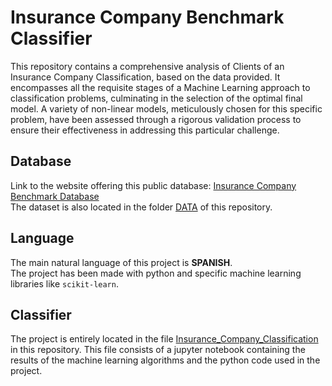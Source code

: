 # Insurance Company Benchmark Classifier
This repository contains a comprehensive analysis of Clients of an Insurance Company Classification, based on the data provided. It encompasses all the requisite stages of a Machine Learning approach to classification problems, culminating in the selection of the optimal final model. A variety of non-linear models, meticulously chosen for this specific problem, have been assessed through a rigorous validation process to ensure their effectiveness in addressing this particular challenge. 

## Database
Link to the website offering this public database: [Insurance Company Benchmark Database](https://archive.ics.uci.edu/dataset/125/insurance+company+benchmark+coil+2000)  
The dataset is also located in the folder [DATA](https://github.com/lucasmg18/Insurance-Company-Benchmark-Classifier/tree/main/DATA) of this repository.  

## Language 
The main natural language of this project is __SPANISH__.  
The project has been made with python and specific machine learning libraries like `scikit-learn`.

## Classifier  
The project is entirely located in the file [Insurance_Company_Classification](https://github.com/lucasmg18/Insurance-Company-Benchmark-Classifier/blob/main/Insurance_Company_Classification.ipynb) in this repository. This file consists of a jupyter notebook containing the results of the machine learning algorithms and the python code used in the project.

